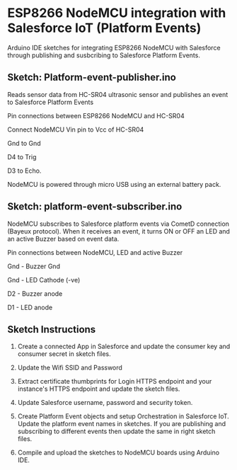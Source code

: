 # ESP8266 NodeMCU integration with Salesforce IoT (Platform Events) #
Arduino IDE sketches for integrating ESP8266 NodeMCU with Salesforce through publishing and susbcribing to Salesforce Platform Events. 

## Sketch: Platform-event-publisher.ino ##
Reads sensor data from HC-SR04 ultrasonic sensor and publishes an event to Salesforce Platform Events

Pin connections between ESP8266 NodeMCU and HC-SR04

Connect NodeMCU Vin pin to Vcc of HC-SR04

Gnd to Gnd

D4 to Trig

D3 to Echo.

NodeMCU is powered through micro USB using an external battery pack.


## Sketch: platform-event-subscriber.ino ##
NodeMCU subscribes to Salesforce platform events via CometD connection (Bayeux protocol). When it receives an event, it turns ON or OFF an LED and an active Buzzer based on event data.

Pin connections between NodeMCU, LED and active Buzzer

Gnd - Buzzer Gnd

Gnd - LED Cathode (-ve)

D2 - Buzzer anode

D1 - LED anode

## Sketch Instructions ##
1. Create a connected App in Salesforce and update the consumer key and consumer secret in sketch files.

2. Update the Wifi SSID and Password

3. Extract certificate thumbprints for Login HTTPS endpoint and your instance's HTTPS endpoint and update the sketch files.

4. Update Salesforce username, password and security token.

5. Create Platform Event objects and setup Orchestration in Salesforce IoT. Update the platform event names in sketches. If you are publishing and subscribing to different events then update the same in right sketch files. 

6. Compile and upload the sketches to NodeMCU boards using Arduino IDE.

